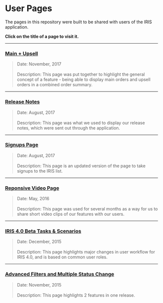 # User Pages

The pages in this repository were built to be shared with users of the IRIS application. 

**Click on the title of a page to visit it.**

___


### [Main + Upsell](https://dejai.github.io/iris/pages/users/mainAndUpsell.html)
> Date: November, 2017 <br/><br/>
> Description: This page was put together to highlight the general concept of a feature - being able to display main orders and upsell orders in a combined order summary.

___

### [Release Notes](https://dejai.github.io/iris/pages/users/releaseNotes.html)
> Date: August, 2017 <br/><br/>
> Description: This page was what we used to display our release notes, which were sent out through the application. 

___

### [Signups Page](https://dejai.github.io/iris/pages/users/signups.html)
> Date: August, 2017 <br/><br/>
> Description: This page is an updated version of the page to take signups to the IRIS list.

___

### [Reponsive Video Page](https://dejai.github.io/iris/pages/users/videoPage_responsive.html)
> Date: May, 2016 <br/><br/>
> Description: This page was used for several months as a way for us to share short video clips of our features with our users.

___


### [IRIS 4.0 Beta Tasks & Scenarios](https://dejai.github.io/iris/pages/users/iris_4.0.html)
> Date: December, 2015 <br/><br/>
> Description: This page highlights major changes in user workflow for IRIS 4.0, and is based on common user roles. 

___

### [Advanced Filters and Multiple Status Change](https://dejai.github.io/iris/pages/users/betaTasks.html)
> Date: November, 2015 <br/><br/>
> Description: This page highlights 2 features in one release.

